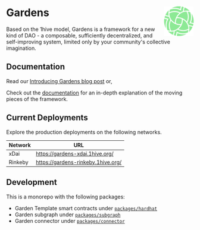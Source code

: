 # Gardens <a href="https://gardens.1hive.org/"><img align="right" src=".github/assets/gardens.svg" height="80px" /></a>

Based on the 1hive model, Gardens is a framework for a new kind of DAO - a composable, sufficiently decentralized, and self-improving system, limited only by your community's collective imagination.

## Documentation

Read our [Introducing Gardens blog post](https://gardens.substack.com/p/introducing-gardens) or,

Check out the [documentation](https://1hive.gitbook.io/gardens/) for an in-depth explanation of the moving pieces of the framework.

## Current Deployments

Explore the production deployments on the following networks.

|Network  | URL |
| ------------- | ------------- |
| xDai | https://gardens-xdai.1hive.org/ |
| Rinkeby | https://gardens-rinkeby.1hive.org/ |

## Development

This is a monorepo with the following packages:

- Garden Template smart contracts under [`packages/hardhat`](https://github.com/1Hive/gardens/tree/master/packages/hardhat)
- Garden subgraph under [`packages/subgraph`](https://github.com/1Hive/gardens/tree/master/packages/subgraph)
- Garden connector under [`packages/connector`](https://github.com/1Hive/gardens/tree/master/packages/connector)
